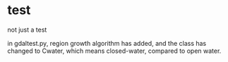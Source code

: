 # test
not just a test

in gdaltest.py, region growth algorithm has added, and the class has changed to Cwater, which means closed-water, compared to open water.
